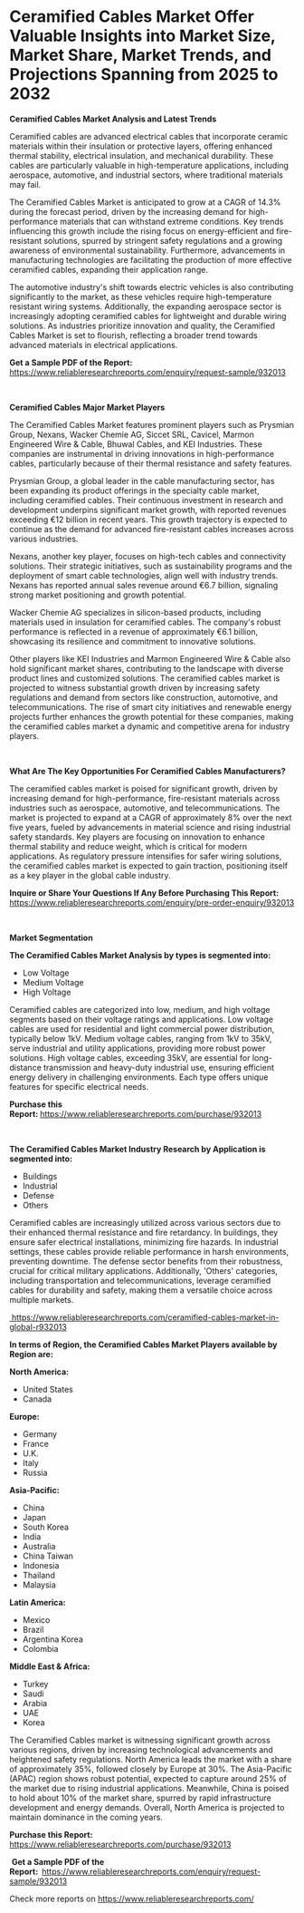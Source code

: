 <p><h1>Ceramified Cables Market Offer Valuable Insights into Market Size, Market Share, Market Trends, and Projections Spanning from 2025 to 2032</h1></p><p><strong>Ceramified Cables Market Analysis and Latest Trends</strong></p>
<p><p>Ceramified cables are advanced electrical cables that incorporate ceramic materials within their insulation or protective layers, offering enhanced thermal stability, electrical insulation, and mechanical durability. These cables are particularly valuable in high-temperature applications, including aerospace, automotive, and industrial sectors, where traditional materials may fail.</p><p>The Ceramified Cables Market is anticipated to grow at a CAGR of 14.3% during the forecast period, driven by the increasing demand for high-performance materials that can withstand extreme conditions. Key trends influencing this growth include the rising focus on energy-efficient and fire-resistant solutions, spurred by stringent safety regulations and a growing awareness of environmental sustainability. Furthermore, advancements in manufacturing technologies are facilitating the production of more effective ceramified cables, expanding their application range.</p><p>The automotive industry's shift towards electric vehicles is also contributing significantly to the market, as these vehicles require high-temperature resistant wiring systems. Additionally, the expanding aerospace sector is increasingly adopting ceramified cables for lightweight and durable wiring solutions. As industries prioritize innovation and quality, the Ceramified Cables Market is set to flourish, reflecting a broader trend towards advanced materials in electrical applications.</p></p>
<p><strong>Get a Sample PDF of the Report:&nbsp;</strong> <a href="https://www.reliableresearchreports.com/enquiry/request-sample/932013?utm_campaign=2253&utm_medium=2&utm_source=Github&utm_content=ia&utm_term=21032025&utm_id=ceramified-cables">https://www.reliableresearchreports.com/enquiry/request-sample/932013</a></p>
<p>&nbsp;</p>
<p><strong>Ceramified Cables Major Market Players</strong></p>
<p><p>The Ceramified Cables Market features prominent players such as Prysmian Group, Nexans, Wacker Chemie AG, Siccet SRL, Cavicel, Marmon Engineered Wire & Cable, Bhuwal Cables, and KEI Industries. These companies are instrumental in driving innovations in high-performance cables, particularly because of their thermal resistance and safety features.</p><p>Prysmian Group, a global leader in the cable manufacturing sector, has been expanding its product offerings in the specialty cable market, including ceramified cables. Their continuous investment in research and development underpins significant market growth, with reported revenues exceeding €12 billion in recent years. This growth trajectory is expected to continue as the demand for advanced fire-resistant cables increases across various industries.</p><p>Nexans, another key player, focuses on high-tech cables and connectivity solutions. Their strategic initiatives, such as sustainability programs and the deployment of smart cable technologies, align well with industry trends. Nexans has reported annual sales revenue around €6.7 billion, signaling strong market positioning and growth potential.</p><p>Wacker Chemie AG specializes in silicon-based products, including materials used in insulation for ceramified cables. The company's robust performance is reflected in a revenue of approximately €6.1 billion, showcasing its resilience and commitment to innovative solutions.</p><p>Other players like KEI Industries and Marmon Engineered Wire & Cable also hold significant market shares, contributing to the landscape with diverse product lines and customized solutions. The ceramified cables market is projected to witness substantial growth driven by increasing safety regulations and demand from sectors like construction, automotive, and telecommunications. The rise of smart city initiatives and renewable energy projects further enhances the growth potential for these companies, making the ceramified cables market a dynamic and competitive arena for industry players.</p></p>
<p>&nbsp;</p>
<p><strong>What Are The Key Opportunities For Ceramified Cables Manufacturers?</strong></p>
<p><p>The ceramified cables market is poised for significant growth, driven by increasing demand for high-performance, fire-resistant materials across industries such as aerospace, automotive, and telecommunications. The market is projected to expand at a CAGR of approximately 8% over the next five years, fueled by advancements in material science and rising industrial safety standards. Key players are focusing on innovation to enhance thermal stability and reduce weight, which is critical for modern applications. As regulatory pressure intensifies for safer wiring solutions, the ceramified cables market is expected to gain traction, positioning itself as a key player in the global cable industry.</p></p>
<p><strong>Inquire or Share Your Questions If Any Before Purchasing This Report:</strong> <a href="https://www.reliableresearchreports.com/enquiry/pre-order-enquiry/932013?utm_campaign=2253&utm_medium=2&utm_source=Github&utm_content=ia&utm_term=21032025&utm_id=ceramified-cables">https://www.reliableresearchreports.com/enquiry/pre-order-enquiry/932013</a></p>
<p>&nbsp;</p>
<p><strong>Market Segmentation</strong></p>
<p><strong>The Ceramified Cables Market Analysis by types is segmented into:</strong></p>
<p><ul><li>Low Voltage</li><li>Medium Voltage</li><li>High Voltage</li></ul></p>
<p><p>Ceramified cables are categorized into low, medium, and high voltage segments based on their voltage ratings and applications. Low voltage cables are used for residential and light commercial power distribution, typically below 1kV. Medium voltage cables, ranging from 1kV to 35kV, serve industrial and utility applications, providing more robust power solutions. High voltage cables, exceeding 35kV, are essential for long-distance transmission and heavy-duty industrial use, ensuring efficient energy delivery in challenging environments. Each type offers unique features for specific electrical needs.</p></p>
<p><strong>Purchase this Report:&nbsp;</strong><a href="https://www.reliableresearchreports.com/purchase/932013?utm_campaign=2253&utm_medium=2&utm_source=Github&utm_content=ia&utm_term=21032025&utm_id=ceramified-cables">https://www.reliableresearchreports.com/purchase/932013</a></p>
<p>&nbsp;</p>
<p><strong>The Ceramified Cables Market Industry Research by Application is segmented into:</strong></p>
<p><ul><li>Buildings</li><li>Industrial</li><li>Defense</li><li>Others</li></ul></p>
<p><p>Ceramified cables are increasingly utilized across various sectors due to their enhanced thermal resistance and fire retardancy. In buildings, they ensure safer electrical installations, minimizing fire hazards. In industrial settings, these cables provide reliable performance in harsh environments, preventing downtime. The defense sector benefits from their robustness, crucial for critical military applications. Additionally, 'Others' categories, including transportation and telecommunications, leverage ceramified cables for durability and safety, making them a versatile choice across multiple markets.</p></p>
<p><a href="https://www.reliableresearchreports.com/ceramified-cables-market-in-global-r932013?utm_campaign=2253&utm_medium=2&utm_source=Github&utm_content=ia&utm_term=21032025&utm_id=ceramified-cables">&nbsp;https://www.reliableresearchreports.com/ceramified-cables-market-in-global-r932013</a></p>
<p><strong>In terms of Region, the Ceramified Cables Market Players available by Region are:</strong></p>
<p>
    <p> <strong> North America: </strong>
        <ul>
            <li>United States</li>
            <li>Canada</li>
        </ul>
        </p> 
    <p> <strong> Europe: </strong>
        <ul>
            <li>Germany</li>
            <li>France</li>
            <li>U.K.</li>
            <li>Italy</li>
            <li>Russia</li>
        </ul>
        </p> 
    <p> <strong> Asia-Pacific: </strong>
        <ul>
            <li>China</li>
            <li>Japan</li>
            <li>South Korea</li>
            <li>India</li>
            <li>Australia</li>
            <li>China Taiwan</li>
            <li>Indonesia</li>
            <li>Thailand</li>
            <li>Malaysia</li>
        </ul>
        </p> 
    <p> <strong> Latin America: </strong>
        <ul>
            <li>Mexico</li>
            <li>Brazil</li>
            <li>Argentina Korea</li>
            <li>Colombia</li>
        </ul>
        </p> 
    <p> <strong> Middle East & Africa: </strong>
        <ul>
            <li>Turkey</li>
            <li>Saudi</li>
            <li>Arabia</li>
            <li>UAE</li>
            <li>Korea</li>
        </ul>
    </p>
    </p>
<p><p>The Ceramified Cables market is witnessing significant growth across various regions, driven by increasing technological advancements and heightened safety regulations. North America leads the market with a share of approximately 35%, followed closely by Europe at 30%. The Asia-Pacific (APAC) region shows robust potential, expected to capture around 25% of the market due to rising industrial applications. Meanwhile, China is poised to hold about 10% of the market share, spurred by rapid infrastructure development and energy demands. Overall, North America is projected to maintain dominance in the coming years.</p></p>
<p><strong>Purchase this Report: </strong><a href="https://www.reliableresearchreports.com/purchase/932013?utm_campaign=2253&utm_medium=2&utm_source=Github&utm_content=ia&utm_term=21032025&utm_id=ceramified-cables">https://www.reliableresearchreports.com/purchase/932013</a></p>
<p>&nbsp;<strong>Get a Sample PDF of the Report:&nbsp;&nbsp;</strong><a href="https://www.reliableresearchreports.com/enquiry/request-sample/932013?utm_campaign=2253&utm_medium=2&utm_source=Github&utm_content=ia&utm_term=21032025&utm_id=ceramified-cables">https://www.reliableresearchreports.com/enquiry/request-sample/932013</a></p>
<p><strong></strong></p>
<p>Check more reports on <a href="https://www.reliableresearchreports.com/?utm_campaign=2253&utm_medium=2&utm_source=Github&utm_content=ia&utm_term=21032025&utm_id=ceramified-cables">https://www.reliableresearchreports.com/</a></p>